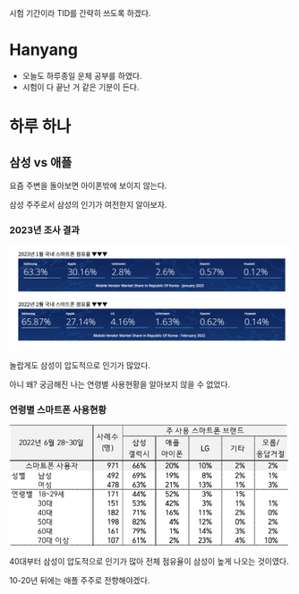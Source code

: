 시험 기간이라 TID를 간략히 쓰도록 하겠다.
# Hanyang

- 오늘도 하루종일 운체 공부를 하였다.
- 시험이 다 끝난 거 같은 기분이 든다.


# 하루 하나


## 삼성 vs 애플

요즘 주변을 돌아보면 아이폰밖에 보이지 않는다. 

삼성 주주로서 삼성의 인기가 여전한지 알아보자.

### 2023년 조사 결과 

<img src="../videos/2023_smart.png">

놀랍게도 삼성이 압도적으로 인기가 많았다. 

아니 왜? 궁금해진 나는 연령별 사용현황을 알아보지 않을 수 없었다.

### 연령별 스마트폰 사용현황

<img src="../videos/2022_smart.png">

40대부터 삼성이 압도적으로 인기가 많아 전체 점유율이 삼성이 높게 나오는 것이였다.

10-20년 뒤에는 애플 주주로 전향해야겠다.
